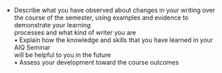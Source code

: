 - Describe what you have observed about changes in your writing over the course of the semester, using examples and evidence to demonstrate your learning  
processes and what kind of writer you are  
• Explain how the knowledge and skills that you have learned in your AIQ Seminar  
will be helpful to you in the future  
• Assess your development toward the course outcomes